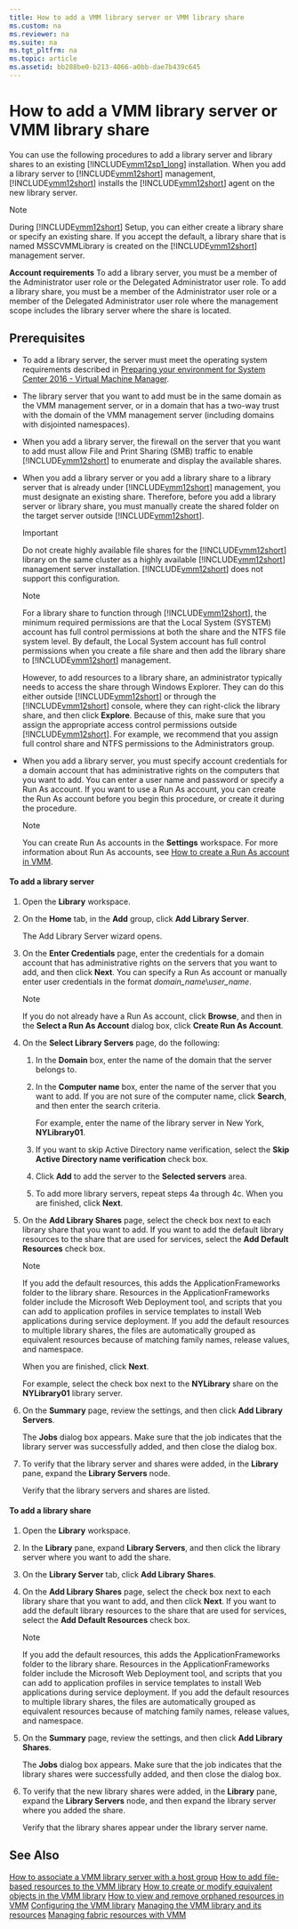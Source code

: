 ```yaml
---
title: How to add a VMM library server or VMM library share
ms.custom: na
ms.reviewer: na
ms.suite: na
ms.tgt_pltfrm: na
ms.topic: article
ms.assetid: bb288be0-b213-4066-a0bb-dae7b439c645
---
```

# How to add a VMM library server or VMM library share
You can use the following procedures to add a library server and library shares to an existing [!INCLUDE[vmm12sp1_long](../../includes/vmm12sp1_long_md.md)] installation. When you add a library server to [!INCLUDE[vmm12short](../../includes/vmm12short_md.md)] management, [!INCLUDE[vmm12short](../../includes/vmm12short_md.md)] installs the [!INCLUDE[vmm12short](../../includes/vmm12short_md.md)] agent on the new library server.

> [!NOTE]
> During [!INCLUDE[vmm12short](../../includes/vmm12short_md.md)] Setup, you can either create a library share or specify an existing share. If you accept the default, a library share that is named MSSCVMMLibrary is created on the [!INCLUDE[vmm12short](../../includes/vmm12short_md.md)] management server.

**Account requirements** To add a library server, you must be a member of the Administrator user role or the Delegated Administrator user role. To add a library share, you must be a member of the Administrator user role or a member of the Delegated Administrator user role where the management scope includes the library server where the share is located.

## Prerequisites

-   To add a library server, the server must meet the operating system requirements described in [Preparing your environment for System Center 2016 - Virtual Machine Manager](../Deploy/Preparing-your-environment-for-System-Center-2016---Virtual-Machine-Manager.md).

-   The library server that you want to add must be in the same domain as the VMM management server, or in a domain that has a two\-way trust with the domain of the VMM management server \(including domains with disjointed namespaces\).

-   When you add a library server, the firewall on the server that you want to add must allow File and Print Sharing \(SMB\) traffic to enable [!INCLUDE[vmm12short](../../includes/vmm12short_md.md)] to enumerate and display the available shares.

-   When you add a library server or you add a library share to a library server that is already under [!INCLUDE[vmm12short](../../includes/vmm12short_md.md)] management, you must designate an existing share. Therefore, before you add a library server or library share, you must manually create the shared folder on the target server outside [!INCLUDE[vmm12short](../../includes/vmm12short_md.md)].

    > [!IMPORTANT]
    > Do not create highly available file shares for the [!INCLUDE[vmm12short](../../includes/vmm12short_md.md)] library on the same cluster as a highly available [!INCLUDE[vmm12short](../../includes/vmm12short_md.md)] management server installation. [!INCLUDE[vmm12short](../../includes/vmm12short_md.md)] does not support this configuration.

    > [!NOTE]
    > For a library share to function through [!INCLUDE[vmm12short](../../includes/vmm12short_md.md)], the minimum required permissions are that the Local System \(SYSTEM\) account has full control permissions at both the share and the NTFS file system level. By default, the Local System account has full control permissions when you create a file share and then add the library share to [!INCLUDE[vmm12short](../../includes/vmm12short_md.md)] management.
    > 
    > However, to add resources to a library share, an administrator typically needs to access the share through Windows Explorer. They can do this either outside [!INCLUDE[vmm12short](../../includes/vmm12short_md.md)] or through the [!INCLUDE[vmm12short](../../includes/vmm12short_md.md)] console, where they can right\-click the library share, and then click **Explore**. Because of this, make sure that you assign the appropriate access control permissions outside [!INCLUDE[vmm12short](../../includes/vmm12short_md.md)]. For example, we recommend that you assign full control share and NTFS permissions to the Administrators group.

-   When you add a library server, you must specify account credentials for a domain account that has administrative rights on the computers that you want to add. You can enter a user name and password or specify a Run As account. If you want to use a Run As account, you can create the Run As account before you begin this procedure, or create it during the procedure.

    > [!NOTE]
    > You can create Run As accounts in the **Settings** workspace. For more information about Run As accounts, see [How to create a Run As account in VMM](How-to-create-a-Run-As-account-in-VMM.md).

#### To add a library server

1.  Open the **Library** workspace.

2.  On the **Home** tab, in the **Add** group, click **Add Library Server**.

    The Add Library Server wizard opens.

3.  On the **Enter Credentials** page, enter the credentials for a domain account that has administrative rights on the servers that you want to add, and then click **Next**. You can specify a Run As account or manually enter user credentials in the format *domain\_name*\\*user\_name*.

    > [!NOTE]
    > If you do not already have a Run As account, click **Browse**, and then in the **Select a Run As Account** dialog box, click **Create Run As Account**.

4.  On the **Select Library Servers** page, do the following:

    1.  In the **Domain** box, enter the name of the domain that the server belongs to.

    2.  In the **Computer name** box, enter the name of the server that you want to add. If you are not sure of the computer name, click **Search**, and then enter the search criteria.

        For example, enter the name of the library server in New York, **NYLibrary01**.

    3.  If you want to skip Active Directory name verification, select the **Skip Active Directory name verification** check box.

    4.  Click **Add** to add the server to the **Selected servers** area.

    5.  To add more library servers, repeat steps 4a through 4c. When you are finished, click **Next**.

5.  On the **Add Library Shares** page, select the check box next to each library share that you want to add. If you want to add the default library resources to the share that are used for services, select the **Add Default Resources** check box.

    > [!NOTE]
    > If you add the default resources, this adds the ApplicationFrameworks folder to the library share. Resources in the ApplicationFrameworks folder include the Microsoft Web Deployment tool, and scripts that you can add to application profiles in service templates to install Web applications during service deployment. If you add the default resources to multiple library shares, the files are automatically grouped as equivalent resources because of matching family names, release values, and namespace.

    When you are finished, click **Next**.

    For example, select the check box next to the **NYLibrary** share on the **NYLibrary01** library server.

6.  On the **Summary** page, review the settings, and then click **Add Library Servers**.

    The **Jobs** dialog box appears. Make sure that the job indicates that the library server was successfully added, and then close the dialog box.

7.  To verify that the library server and shares were added, in the **Library** pane, expand the **Library Servers** node.

    Verify that the library servers and shares are listed.

#### To add a library share

1.  Open the **Library** workspace.

2.  In the **Library** pane, expand **Library Servers**, and then click the library server where you want to add the share.

3.  On the **Library Server** tab, click **Add Library Shares**.

4.  On the **Add Library Shares** page, select the check box next to each library share that you want to add, and then click **Next**. If you want to add the default library resources to the share that are used for services, select the **Add Default Resources** check box.

    > [!NOTE]
    > If you add the default resources, this adds the ApplicationFrameworks folder to the library share. Resources in the ApplicationFrameworks folder include the Microsoft Web Deployment tool, and scripts that you can add to application profiles in service templates to install Web applications during service deployment. If you add the default resources to multiple library shares, the files are automatically grouped as equivalent resources because of matching family names, release values, and namespace.

5.  On the **Summary** page, review the settings, and then click **Add Library Shares**.

    The **Jobs** dialog box appears. Make sure that the job indicates that the library shares were successfully added, and then close the dialog box.

6.  To verify that the new library shares were added, in the **Library** pane, expand the **Library Servers** node, and then expand the library server where you added the share.

    Verify that the library shares appear under the library server name.

## See Also
[How to associate a VMM library server with a host group](How-to-associate-a-VMM-library-server-with-a-host-group.md)
[How to add file-based resources to the VMM library](How-to-add-file-based-resources-to-the-VMM-library.md)
[How to create or modify equivalent objects in the VMM library](How-to-create-or-modify-equivalent-objects-in-the-VMM-library.md)
[How to view and remove orphaned resources in VMM](How-to-view-and-remove-orphaned-resources-in-VMM.md)
[Configuring the VMM library](Configuring-the-VMM-library.md)
[Managing the VMM library and its resources](Managing-the-VMM-library-and-its-resources.md)
[Managing fabric resources with VMM](Managing-fabric-resources-with-VMM.md)



